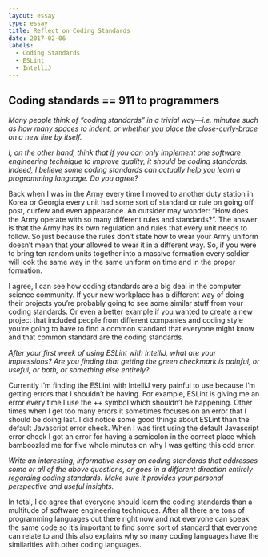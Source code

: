 ```yaml
---
layout: essay
type: essay
title: Reflect on Coding Standards
date: 2017-02-06
labels:
  - Coding Standards
  - ESLint
  - IntelliJ
---
```


## Coding standards == 911 to programmers

*Many people think of “coding standards” in a trivial way—i.e. minutae such as how many spaces to indent, or whether you place the close-curly-brace on a new line by itself.*

*I, on the other hand, think that if you can only implement one software engineering technique to improve quality, it should be coding standards. Indeed, I believe some coding standards can actually help you learn a programming language. Do you agree?*

  Back when I was in the Army every time I moved to another duty station in Korea or Georgia every unit had some sort of standard or rule on going off post, curfew and even appearance. An outsider may wonder: “How does the Army operate with so many different rules and standards?”. The answer is that the Army has its own regulation and rules that every unit needs to follow. So just because the rules don’t state how to wear your Army uniform doesn’t mean that your allowed to wear it in a different way. So, if you were to bring ten random units together into a massive formation every soldier will look the same way in the same uniform on time and in the proper formation.
  
I agree, I can see how coding standards are a big deal in the computer science community. If your new workplace has a different way of doing their projects you’re probably going to see some similar stuff from your coding standards. Or even a better example if you wanted to create a new project that included people from different companies and coding style you’re going to have to find a common standard that everyone might know and that common standard are the coding standards. 

*After your first week of using ESLint with IntelliJ, what are your impressions? Are you finding that getting the green checkmark is painful, or useful, or both, or something else entirely?*

Currently I’m finding the ESLint with IntelliJ very painful to use because I’m getting errors that I shouldn’t be having. For example, ESLint is giving me an error every time I use the ++ symbol which shouldn’t be happening. Other times when I get too many errors it sometimes focuses on an error that I should be doing last. I did notice some good things about ESLint than the default Javascript error check. When I was first using the default Javascript error check I got an error for having a semicolon in the correct place which bamboozled me for five whole minutes on why I was getting this odd error. 
  
*Write an interesting, informative essay on coding standards that addresses some or all of the above questions, or goes in a different direction entirely regarding coding standards. Make sure it provides your personal perspective and useful insights.*
	
  In total, I do agree that everyone should learn the coding standards than a multitude of software engineering techniques. After all there are tons of programming languages out there right now and not everyone can speak the same code so it’s important to find some sort of standard that everyone can relate to and this also explains why so many coding languages have the similarities with other coding languages. 

